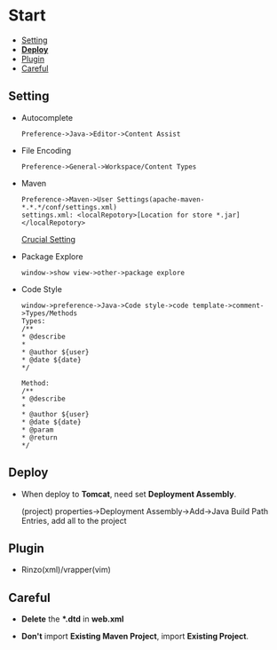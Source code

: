 # Start

* [Setting](#setting)
* **[Deploy](#deploy)**
* [Plugin](#plugin)
* [Careful](#odd_problem)


<a id="setting"></a>

## Setting

* Autocomplete

	```
	Preference->Java->Editor->Content Assist
	```

* File Encoding

	```
	Preference->General->Workspace/Content Types
	```

* Maven

	```
	Preference->Maven->User Settings(apache-maven-*.*.*/conf/settings.xml)
	settings.xml: <localRepotory>[Location for store *.jar]</localRepotory>
	```

	[Crucial Setting](https://github.com/neilChenXie/java_dev/blob/master/eclipse/MavenProject.md)

* Package Explore

    ```
    window->show view->other->package explore
    ```

* Code Style

    ```
    window->preference->Java->Code style->code template->comment->Types/Methods
    Types:
    /**
    * @describe
    *
    * @author ${user}
    * @date ${date}
    */

    Method:
    /**
    * @describe
    *
    * @author ${user}
    * @date ${date}
    * @param
    * @return
    */
    ```

<a id="deploy"></a>

## Deploy

* When deploy to **Tomcat**, need set **Deployment Assembly**.

	(project) properties->Deployment Assembly->Add->Java Build Path Entries, add all to the project

<a id="plugin"></a>

## Plugin

* Rinzo(xml)/vrapper(vim)

<a id="odd_problem"></a>

## Careful

* **Delete** the **\*.dtd** in **web.xml**

* **Don't** import **Existing Maven Project**, import **Existing Project**.

